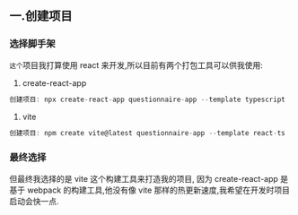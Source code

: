 ## 一.创建项目

### 选择脚手架

`这个`项目我打算使用 react 来开发,所以目前有两个打包工具可以供我使用:

1. create-react-app

```js
创建项目: npx create-react-app questionnaire-app --template typescript
```

1. vite

```js
创建项目: npm create vite@latest questionnaire-app --template react-ts
```

### 最终选择

但最终我选择的是 vite 这个构建工具来打造我的项目, 因为 create-react-app 是基于 webpack 的构建工具,他没有像 vite 那样的热更新速度,我希望在开发时项目启动会快一点.

